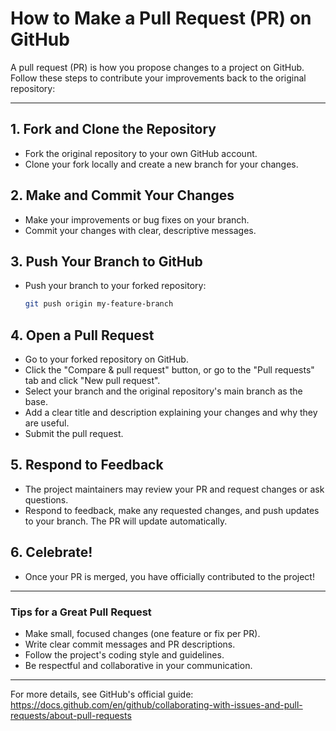 # How to Make a Pull Request (PR) on GitHub

A pull request (PR) is how you propose changes to a project on GitHub. Follow these steps to contribute your improvements back to the original repository:

---

## 1. Fork and Clone the Repository
- Fork the original repository to your own GitHub account.
- Clone your fork locally and create a new branch for your changes.

## 2. Make and Commit Your Changes
- Make your improvements or bug fixes on your branch.
- Commit your changes with clear, descriptive messages.

## 3. Push Your Branch to GitHub
- Push your branch to your forked repository:
  ```bash
  git push origin my-feature-branch
  ```

## 4. Open a Pull Request
- Go to your forked repository on GitHub.
- Click the "Compare & pull request" button, or go to the "Pull requests" tab and click "New pull request".
- Select your branch and the original repository's main branch as the base.
- Add a clear title and description explaining your changes and why they are useful.
- Submit the pull request.

## 5. Respond to Feedback
- The project maintainers may review your PR and request changes or ask questions.
- Respond to feedback, make any requested changes, and push updates to your branch. The PR will update automatically.

## 6. Celebrate!
- Once your PR is merged, you have officially contributed to the project!

---

### Tips for a Great Pull Request
- Make small, focused changes (one feature or fix per PR).
- Write clear commit messages and PR descriptions.
- Follow the project's coding style and guidelines.
- Be respectful and collaborative in your communication.

---

For more details, see GitHub's official guide: https://docs.github.com/en/github/collaborating-with-issues-and-pull-requests/about-pull-requests
